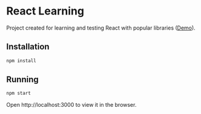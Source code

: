# React Learning
Project created for learning and testing React with popular libraries ([Demo](https://maniekpl00.github.io/react-learning/)). 

## Installation
```bash
npm install
```

## Running
```bash
npm start
```
Open http://localhost:3000 to view it in the browser.
